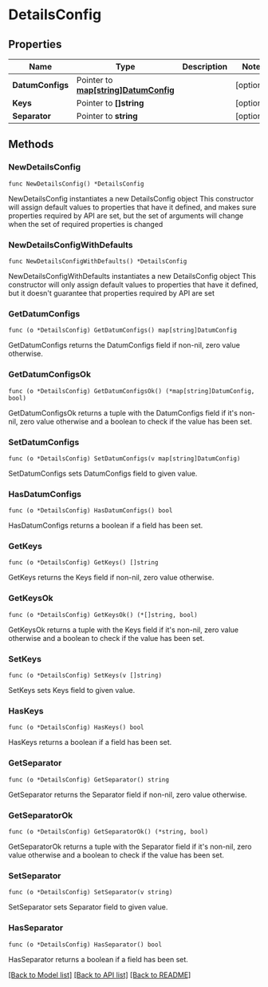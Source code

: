 # DetailsConfig

## Properties

Name | Type | Description | Notes
------------ | ------------- | ------------- | -------------
**DatumConfigs** | Pointer to [**map[string]DatumConfig**](DatumConfig.md) |  | [optional] 
**Keys** | Pointer to **[]string** |  | [optional] 
**Separator** | Pointer to **string** |  | [optional] 

## Methods

### NewDetailsConfig

`func NewDetailsConfig() *DetailsConfig`

NewDetailsConfig instantiates a new DetailsConfig object
This constructor will assign default values to properties that have it defined,
and makes sure properties required by API are set, but the set of arguments
will change when the set of required properties is changed

### NewDetailsConfigWithDefaults

`func NewDetailsConfigWithDefaults() *DetailsConfig`

NewDetailsConfigWithDefaults instantiates a new DetailsConfig object
This constructor will only assign default values to properties that have it defined,
but it doesn't guarantee that properties required by API are set

### GetDatumConfigs

`func (o *DetailsConfig) GetDatumConfigs() map[string]DatumConfig`

GetDatumConfigs returns the DatumConfigs field if non-nil, zero value otherwise.

### GetDatumConfigsOk

`func (o *DetailsConfig) GetDatumConfigsOk() (*map[string]DatumConfig, bool)`

GetDatumConfigsOk returns a tuple with the DatumConfigs field if it's non-nil, zero value otherwise
and a boolean to check if the value has been set.

### SetDatumConfigs

`func (o *DetailsConfig) SetDatumConfigs(v map[string]DatumConfig)`

SetDatumConfigs sets DatumConfigs field to given value.

### HasDatumConfigs

`func (o *DetailsConfig) HasDatumConfigs() bool`

HasDatumConfigs returns a boolean if a field has been set.

### GetKeys

`func (o *DetailsConfig) GetKeys() []string`

GetKeys returns the Keys field if non-nil, zero value otherwise.

### GetKeysOk

`func (o *DetailsConfig) GetKeysOk() (*[]string, bool)`

GetKeysOk returns a tuple with the Keys field if it's non-nil, zero value otherwise
and a boolean to check if the value has been set.

### SetKeys

`func (o *DetailsConfig) SetKeys(v []string)`

SetKeys sets Keys field to given value.

### HasKeys

`func (o *DetailsConfig) HasKeys() bool`

HasKeys returns a boolean if a field has been set.

### GetSeparator

`func (o *DetailsConfig) GetSeparator() string`

GetSeparator returns the Separator field if non-nil, zero value otherwise.

### GetSeparatorOk

`func (o *DetailsConfig) GetSeparatorOk() (*string, bool)`

GetSeparatorOk returns a tuple with the Separator field if it's non-nil, zero value otherwise
and a boolean to check if the value has been set.

### SetSeparator

`func (o *DetailsConfig) SetSeparator(v string)`

SetSeparator sets Separator field to given value.

### HasSeparator

`func (o *DetailsConfig) HasSeparator() bool`

HasSeparator returns a boolean if a field has been set.


[[Back to Model list]](../README.md#documentation-for-models) [[Back to API list]](../README.md#documentation-for-api-endpoints) [[Back to README]](../README.md)


